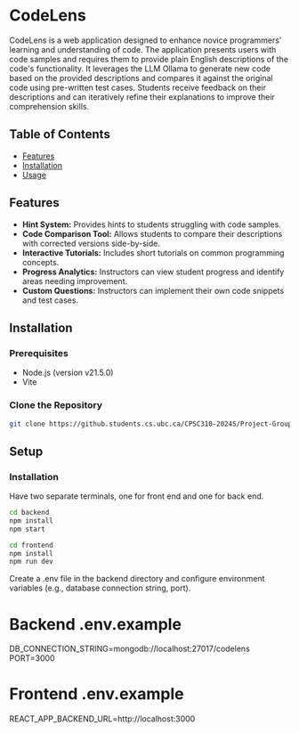 # CodeLens

CodeLens is a web application designed to enhance novice programmers' learning and understanding of code. The application presents users with code samples and requires them to provide plain English descriptions of the code's functionality. It leverages the LLM Ollama to generate new code based on the provided descriptions and compares it against the original code using pre-written test cases. Students receive feedback on their descriptions and can iteratively refine their explanations to improve their comprehension skills.

## Table of Contents

- [Features](#features)
- [Installation](#installation)
- [Usage](#usage)

## Features

- **Hint System:** Provides hints to students struggling with code samples.
- **Code Comparison Tool:** Allows students to compare their descriptions with corrected versions side-by-side.
- **Interactive Tutorials:** Includes short tutorials on common programming concepts.
- **Progress Analytics:** Instructors can view student progress and identify areas needing improvement.
- **Custom Questions:** Instructors can implement their own code snippets and test cases.

## Installation

### Prerequisites

- Node.js (version v21.5.0)
- Vite

### Clone the Repository

```bash
git clone https://github.students.cs.ubc.ca/CPSC310-2024S/Project-Groups-07-Lab-B.git
```

## Setup

### Installation

Have two separate terminals, one for front end and one for back end.

```bash
cd backend
npm install
npm start
```

```bash
cd frontend
npm install
npm run dev
```

Create a .env file in the backend directory and configure environment variables (e.g., database connection string, port).

# Backend .env.example

DB_CONNECTION_STRING=mongodb://localhost:27017/codelens
PORT=3000

# Frontend .env.example

REACT_APP_BACKEND_URL=http://localhost:3000
